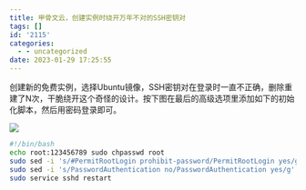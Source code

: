 ```yaml
---
title: 甲骨文云，创建实例时绕开万年不对的SSH密钥对
tags: []
id: '2115'
categories:
  - - uncategorized
date: 2023-01-29 17:25:55
---
```


创建新的免费实例，选择Ubuntu镜像，SSH密钥对在登录时一直不正确，删除重建了N次，干脆绕开这个奇怪的设计。按下图在最后的高级选项里添加如下的初始化脚本，然后用密码登录即可。

![](https://img.limour.top/archives_2023/2023/01/30/63d6ab6e72577.webp)

```bash
#!/bin/bash
echo root:123456789 sudo chpasswd root
sudo sed -i 's/#PermitRootLogin prohibit-password/PermitRootLogin yes/g' /etc/ssh/sshd_config;
sudo sed -i 's/PasswordAuthentication no/PasswordAuthentication yes/g' /etc/ssh/sshd_config;
sudo service sshd restart
```